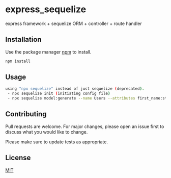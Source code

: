 # express_sequelize
express framework + sequelize ORM + controller + route handler

## Installation
Use the package manager [npm](https://www.npmjs.com/) to install.

```bash
npm install
```

## Usage

```bash
using "npx sequelize" instead of just sequelize (deprecated).
 - npx sequelize init (initiating config file)
 - npx sequelize model:generate --name Users --attributes first_name:string,last_name:string,bio:text (example initiate model)
```

## Contributing
Pull requests are welcome. For major changes, please open an issue first to discuss what you would like to change.

Please make sure to update tests as appropriate.

## License
[MIT](https://choosealicense.com/licenses/mit/)
